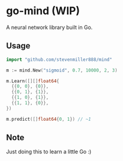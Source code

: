 # go-mind (WIP)

A neural network library built in Go.

## Usage

```go
import "github.com/stevenmiller888/mind"

m := mind.New("sigmoid", 0.7, 10000, 2, 3)

m.Learn([][]float64{
  {{0, 0}, {0}},
  {{0, 1}, {1}},
  {{1, 0}, {1}},
  {{1, 1}, {0}},
})

m.predict([]float64{0, 1}) // ~1
```

## Note

Just doing this to learn a little Go :)